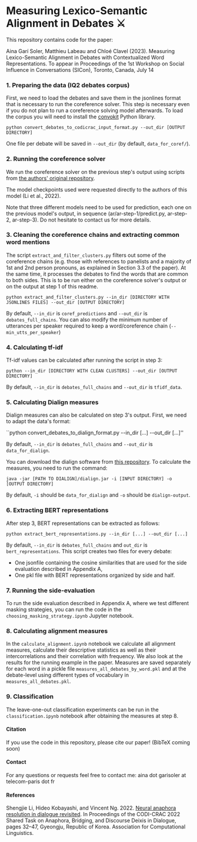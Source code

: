 # Measuring Lexico-Semantic Alignment in Debates ⚔️

This repository contains code for the paper:

Aina Garí Soler, Matthieu Labeau and Chloé Clavel (2023). Measuring Lexico-Semantic Alignment in Debates with Contextualized Word Representations. To appear in Proceedings of the 1st Workshop on Social Influence in Conversations (SICon), Toronto, Canada, July 14


### 1. Preparing the data (IQ2 debates corpus)

First, we need to load the debates and save them in the jsonlines format that is necessary to run the coreference solver. This step is necessary even if you do not plan to run a coreference solving model afterwards.
To load the corpus you will need to install the [convokit](https://convokit.cornell.edu/documentation/) Python library.

``python convert_debates_to_codicrac_input_format.py --out_dir [OUTPUT DIRECTORY]``

One file per debate will be saved in ``--out_dir`` (by default, ``data_for_coref/``).

### 2. Running the coreference solver

We run the coreference solver on the previous step's output using scripts from [the authors' original repository](https://github.com/samlee946/utd-codi-crac2022).

The model checkpoints used were requested directly to the authors of this model (Li et al., 2022).

Note that three different models need to be used for prediction, each one on the previous model's output, in sequence 
(ar/ar-step-1/predict.py, ar-step-2, ar-step-3). Do not hesitate to contact us for more details.

### 3. Cleaning the coreference chains and extracting common word mentions

The script ``extract_and_filter_clusters.py`` filters out some of the coreference chains (e.g. those with references to panelists and a majority of 1st and 2nd person pronouns, as explained in Section 3.3 of the paper). At the same time, it processes the debates to find the words that are common to both sides.
This is to be run either on the coreference solver's output or on the output at step 1 of this readme.

``python extract_and_filter_clusters.py --in_dir [DIRECTORY WITH JSONLINES FILES] --out_dir [OUTPUT DIRECTORY]``

By default, ``--in_dir`` is ``coref_predictions`` and ``--out_dir`` is ``debates_full_chains``.
You can also modify the minimum number of utterances per speaker required to keep a word/coreference chain (``--min_utts_per_speaker``)


### 4. Calculating tf-idf

Tf-idf values can be calculated after running the script in step 3:

``python --in_dir [DIRECTORY WITH CLEAN CLUSTERS] --out_dir [OUTPUT DIRECTORY]``

By default, ``--in_dir`` is ``debates_full_chains`` and ``--out_dir`` is ``tfidf_data``.


### 5. Calculating Dialign measures

Dialign measures can also be calculated on step 3's output. First, we need to adapt the data's format:

``python convert_debates_to_dialign_format.py --in_dir [...] --out_dir [...]''

By default, ``--in_dir`` is ``debates_full_chains`` and ``--out_dir`` is ``data_for_dialign``.

You can download the dialign software from [this repository](https://github.com/GuillaumeDD/dialign).
To calculate the measures, you need to run the command:

``java -jar [PATH TO DIALIGN]/dialign.jar -i [INPUT DIRECTORY] -o [OUTPUT DIRECTORY]``

By default, ``-i`` should be ``data_for_dialign`` and ``-o`` should be ``dialign-output``.

### 6. Extracting BERT representations

After step 3, BERT representations can be extracted as follows:

``python extract_bert_representations.py --in_dir [...] --out_dir [...]``

By default, ``--in_dir`` is ``debates_full_chains`` and ``out_dir`` is ``bert_representations``.
This script creates two files for every debate:
* One jsonfile containing the cosine similarities that are used for the side evaluation described in Appendix A, 
* One pkl file with BERT representations organized by side and half.

### 7. Running the side-evaluation

To run the side evaluation described in Appendix A, where we test different masking strategies, you can run the code in the ``choosing_masking_strategy.ipynb`` Jupyter notebook.


### 8. Calculating alignment measures

In the ``calculate_alignment.ipynb`` notebook we calculate all alignment measures, calculate their descriptive statistics as well as their intercorrelations and their correlation with frequency. We also look at the results for the running example in the paper.
Measures are saved separately for each word in a pickle file ``measures_all_debates_by_word.pkl`` and at the debate-level using different types of vocabulary in ``measures_all_debates.pkl``.

### 9. Classification

The leave-one-out classification experiments can be run in the ``classification.ipynb`` notebook after obtaining the measures at step 8.


#### Citation

If you use the code in this repository, please cite our paper! (BibTeX coming soon)


#### Contact

For any questions or requests feel free to contact me: aina dot garisoler at telecom-paris dot fr


#### References

Shengjie Li, Hideo Kobayashi, and Vincent Ng. 2022. [Neural anaphora resolution in dialogue revisited](https://aclanthology.org/2022.codi-crac.4/). In Proceedings of the CODI-CRAC 2022 Shared Task on Anaphora, Bridging, and Discourse Deixis in Dialogue, pages 32–47, Gyeongju, Republic of Korea. Association for Computational Linguistics.






